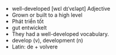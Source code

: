 - well-developed [wɛl dɪˈvɛləpt] Adjective  
- Grown or built to a high level  
- Phát triển tốt  
- gut entwickelt  
- They had a well-developed vocabulary.  
- develop (v), development (n)  
- Latin: de + volvere